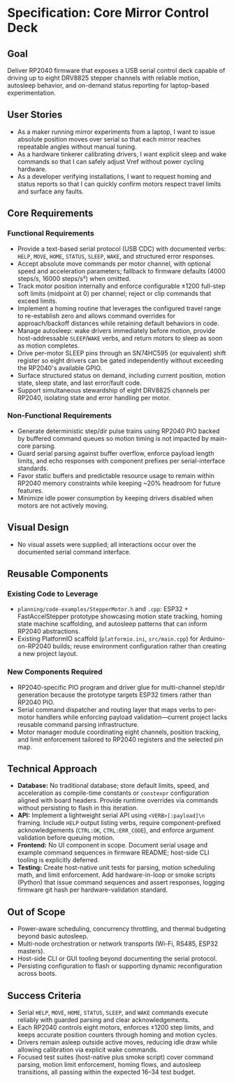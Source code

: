 # Specification: Core Mirror Control Deck

## Goal
Deliver RP2040 firmware that exposes a USB serial control deck capable of driving up to eight DRV8825 stepper channels with reliable motion, autosleep behavior, and on-demand status reporting for laptop-based experimentation.

## User Stories
- As a maker running mirror experiments from a laptop, I want to issue absolute position moves over serial so that each mirror reaches repeatable angles without manual tuning.
- As a hardware tinkerer calibrating drivers, I want explicit sleep and wake commands so that I can safely adjust Vref without power cycling hardware.
- As a developer verifying installations, I want to request homing and status reports so that I can quickly confirm motors respect travel limits and surface any faults.

## Core Requirements
### Functional Requirements
- Provide a text-based serial protocol (USB CDC) with documented verbs: `HELP`, `MOVE`, `HOME`, `STATUS`, `SLEEP`, `WAKE`, and structured error responses.
- Accept absolute move commands per motor channel, with optional speed and acceleration parameters; fallback to firmware defaults (4000 steps/s, 16000 steps/s²) when omitted.
- Track motor position internally and enforce configurable ±1200 full-step soft limits (midpoint at 0) per channel; reject or clip commands that exceed limits.
- Implement a homing routine that leverages the configured travel range to re-establish zero and allows command overrides for approach/backoff distances while retaining default behaviors in code.
- Manage autosleep: wake drivers immediately before motion, provide host-addressable `SLEEP`/`WAKE` verbs, and return motors to sleep as soon as motion completes.
- Drive per-motor SLEEP pins through an SN74HC595 (or equivalent) shift register so eight drivers can be gated independently without exceeding the RP2040's available GPIO.
- Surface structured status on demand, including current position, motion state, sleep state, and last error/fault code.
- Support simultaneous stewardship of eight DRV8825 channels per RP2040, isolating state and error handling per motor.

### Non-Functional Requirements
- Generate deterministic step/dir pulse trains using RP2040 PIO backed by buffered command queues so motion timing is not impacted by main-core parsing.
- Guard serial parsing against buffer overflow, enforce payload length limits, and echo responses with component prefixes per serial-interface standards.
- Favor static buffers and predictable resource usage to remain within RP2040 memory constraints while keeping ~20% headroom for future features.
- Minimize idle power consumption by keeping drivers disabled when motors are not actively moving.

## Visual Design
- No visual assets were supplied; all interactions occur over the documented serial command interface.

## Reusable Components
### Existing Code to Leverage
- `planning/code-examples/StepperMotor.h` and `.cpp`: ESP32 + FastAccelStepper prototype showcasing motion state tracking, homing state machine scaffolding, and autosleep patterns that can inform RP2040 abstractions.
- Existing PlatformIO scaffold (`platformio.ini`, `src/main.cpp`) for Arduino-on-RP2040 builds; reuse environment configuration rather than creating a new project layout.

### New Components Required
- RP2040-specific PIO program and driver glue for multi-channel step/dir generation because the prototype targets ESP32 timers rather than RP2040 PIO.
- Serial command dispatcher and routing layer that maps verbs to per-motor handlers while enforcing payload validation—current project lacks reusable command parsing infrastructure.
- Motor manager module coordinating eight channels, position tracking, and limit enforcement tailored to RP2040 registers and the selected pin map.

## Technical Approach
- **Database:** No traditional database; store default limits, speed, and acceleration as compile-time constants or `constexpr` configuration aligned with board headers. Provide runtime overrides via commands without persisting to flash in this iteration.
- **API:** Implement a lightweight serial API using `<VERB>[:payload]\n` framing. Include `HELP` output listing verbs, require component-prefixed acknowledgements (`CTRL:OK`, `CTRL:ERR_CODE`), and enforce argument validation before queuing motion.
- **Frontend:** No UI component in scope. Document serial usage and example command sequences in firmware README; host-side CLI tooling is explicitly deferred.
- **Testing:** Create host-native unit tests for parsing, motion scheduling math, and limit enforcement. Add hardware-in-loop or smoke scripts (Python) that issue command sequences and assert responses, logging firmware git hash per hardware-validation standard.

## Out of Scope
- Power-aware scheduling, concurrency throttling, and thermal budgeting beyond basic autosleep.
- Multi-node orchestration or network transports (Wi-Fi, RS485, ESP32 masters).
- Host-side CLI or GUI tooling beyond documenting the serial protocol.
- Persisting configuration to flash or supporting dynamic reconfiguration across boots.

## Success Criteria
- Serial `HELP`, `MOVE`, `HOME`, `STATUS`, `SLEEP`, and `WAKE` commands execute reliably with guarded parsing and clear acknowledgements.
- Each RP2040 controls eight motors, enforces ±1200 step limits, and keeps accurate position counters through homing and motion cycles.
- Drivers remain asleep outside active moves, reducing idle draw while allowing calibration via explicit wake commands.
- Focused test suites (host-native plus smoke script) cover command parsing, motion limit enforcement, homing flows, and autosleep transitions, all passing within the expected 16–34 test budget.
